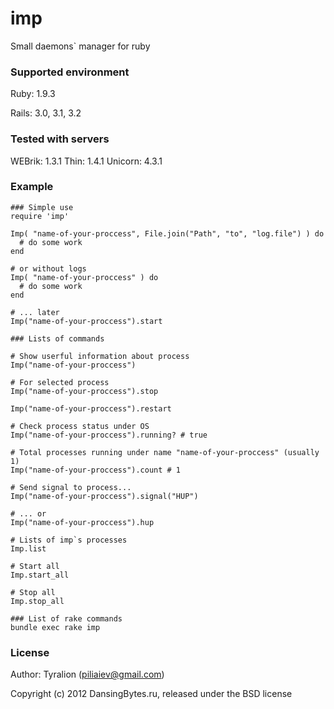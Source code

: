 imp
======


Small daemons` manager for ruby

### Supported environment

Ruby:   1.9.3

Rails:  3.0, 3.1, 3.2

### Tested with servers

WEBrik:     1.3.1
Thin:       1.4.1
Unicorn:    4.3.1

### Example

    ### Simple use
    require 'imp'

    Imp( "name-of-your-proccess", File.join("Path", "to", "log.file") ) do
      # do some work
    end

    # or without logs
    Imp( "name-of-your-proccess" ) do
      # do some work
    end

    # ... later
    Imp("name-of-your-proccess").start

    ### Lists of commands

    # Show userful information about process
    Imp("name-of-your-proccess")

    # For selected process
    Imp("name-of-your-proccess").stop

    Imp("name-of-your-proccess").restart

    # Check process status under OS
    Imp("name-of-your-proccess").running? # true

    # Total processes running under name "name-of-your-proccess" (usually 1)
    Imp("name-of-your-proccess").count # 1

    # Send signal to process...
    Imp("name-of-your-proccess").signal("HUP")

    # ... or
    Imp("name-of-your-proccess").hup

    # Lists of imp`s processes
    Imp.list

    # Start all
    Imp.start_all

    # Stop all
    Imp.stop_all

    ### List of rake commands
    bundle exec rake imp

### License

Author: Tyralion (piliaiev@gmail.com)

Copyright (c) 2012 DansingBytes.ru, released under the BSD license